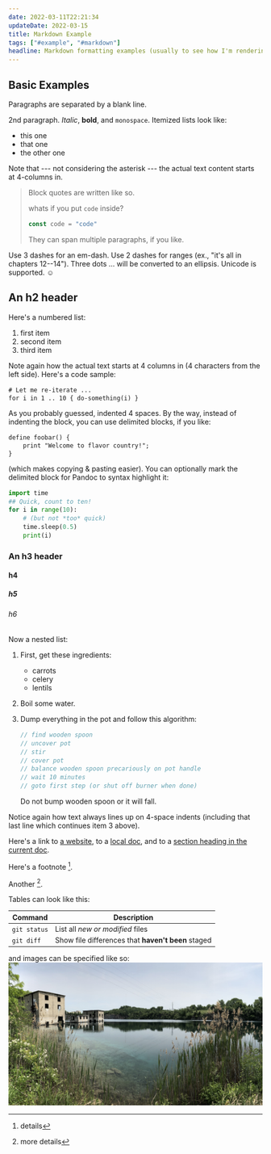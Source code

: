 ```yaml
---
date: 2022-03-11T22:21:34
updateDate: 2022-03-15
title: Markdown Example
tags: ["#example", "#markdown"]
headline: Markdown formatting examples (usually to see how I'm rendering markdown)
---
```


## Basic Examples

Paragraphs are separated by a blank line.

2nd paragraph. *Italic*, **bold**, and `monospace`. Itemized lists
look like:

* this one
* that one
* the other one

Note that --- not considering the asterisk --- the actual text
content starts at 4-columns in.

> Block quotes are
> written like so.
>
> whats if you put `code` inside?
> ```javascript
> const code = "code"
> ```
>
> They can span multiple paragraphs,
> if you like.

Use 3 dashes for an em-dash. Use 2 dashes for ranges (ex., "it's all
in chapters 12--14"). Three dots ... will be converted to an ellipsis.
Unicode is supported. ☺

## An h2 header

Here's a numbered list:

1. first item
2. second item
3. third item

Note again how the actual text starts at 4 columns in (4 characters
from the left side). Here's a code sample:

    # Let me re-iterate ...
    for i in 1 .. 10 { do-something(i) }

As you probably guessed, indented 4 spaces. By the way, instead of
indenting the block, you can use delimited blocks, if you like:

~~~
define foobar() {
    print "Welcome to flavor country!";
}
~~~

(which makes copying & pasting easier). You can optionally mark the
delimited block for Pandoc to syntax highlight it:

~~~python
import time
## Quick, count to ten!
for i in range(10):
    # (but not *too* quick)
    time.sleep(0.5)
    print(i)
~~~



### An h3 header ###
#### h4
##### h5
###### h6

Now a nested list:

1. First, get these ingredients:

   * carrots
   * celery
   * lentils

2. Boil some water.

3. Dump everything in the pot and follow
   this algorithm:
   ```javascript
   // find wooden spoon
   // uncover pot
   // stir
   // cover pot
   // balance wooden spoon precariously on pot handle
   // wait 10 minutes
   // goto first step (or shut off burner when done)
   ```
   Do not bump wooden spoon or it will fall.

Notice again how text always lines up on 4-space indents (including
that last line which continues item 3 above).

Here's a link to [a website](http://foo.bar), to a [local doc](local-doc.html), and to a [section heading in the current doc](#an-h2-header).

Here's a footnote [^1].
[^1]: details


Another [^2].
[^2]: more details


Tables can look like this:

| Command | Description |
| --- | --- |
| `git status` | List all *new or modified* files |
| `git diff` | Show file differences that **haven't been** staged |

and images can be specified like so:
![quarry](./quarry.jpeg "An exemplary image")

